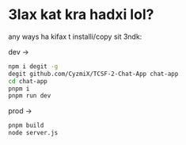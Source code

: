 # 3lax kat kra hadxi lol? 
any ways ha kifax t installi/copy sit 3ndk:

dev ->
```bash
npm i degit -g
degit github.com/CyzmiX/TCSF-2-Chat-App chat-app
cd chat-app
pnpm i
pnpm run dev
```
prod ->
```bash
pnpm build
node server.js
```
